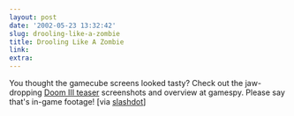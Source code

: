 ```yaml
---
layout: post
date: '2002-05-23 13:32:42'
slug: drooling-like-a-zombie
title: Drooling Like A Zombie
link: 
extra: 
---
```


You thought the gamecube screens looked tasty? Check out the jaw-dropping [Doom III teaser](http://www.gamespy.com/e32002/pc/doom3b/index.shtml) screenshots and overview at gamespy. Please say that's in-game footage! \[via [slashdot](http://slashdot.org)\]